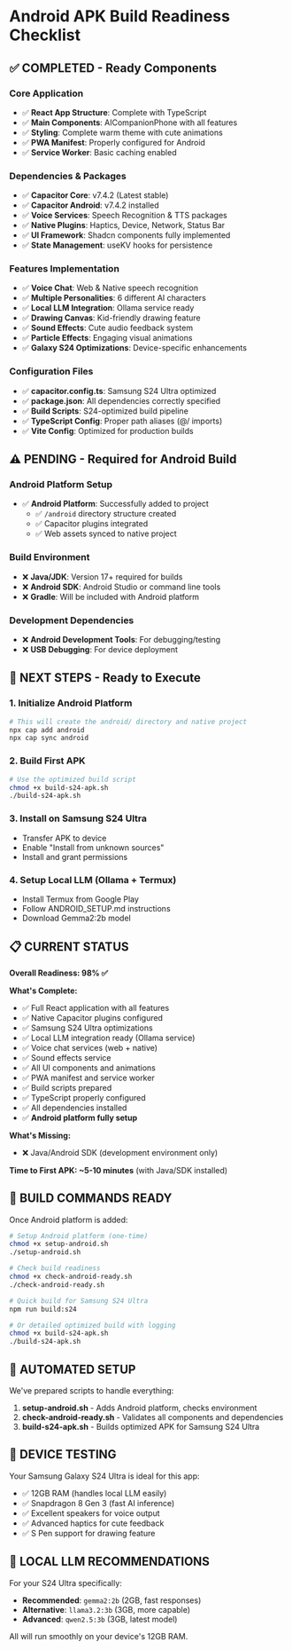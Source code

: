 # Android APK Build Readiness Checklist

## ✅ COMPLETED - Ready Components

### Core Application
- ✅ **React App Structure**: Complete with TypeScript
- ✅ **Main Components**: AICompanionPhone with all features
- ✅ **Styling**: Complete warm theme with cute animations
- ✅ **PWA Manifest**: Properly configured for Android
- ✅ **Service Worker**: Basic caching enabled

### Dependencies & Packages
- ✅ **Capacitor Core**: v7.4.2 (Latest stable)
- ✅ **Capacitor Android**: v7.4.2 installed
- ✅ **Voice Services**: Speech Recognition & TTS packages
- ✅ **Native Plugins**: Haptics, Device, Network, Status Bar
- ✅ **UI Framework**: Shadcn components fully implemented
- ✅ **State Management**: useKV hooks for persistence

### Features Implementation
- ✅ **Voice Chat**: Web & Native speech recognition
- ✅ **Multiple Personalities**: 6 different AI characters  
- ✅ **Local LLM Integration**: Ollama service ready
- ✅ **Drawing Canvas**: Kid-friendly drawing feature
- ✅ **Sound Effects**: Cute audio feedback system
- ✅ **Particle Effects**: Engaging visual animations
- ✅ **Galaxy S24 Optimizations**: Device-specific enhancements

### Configuration Files
- ✅ **capacitor.config.ts**: Samsung S24 Ultra optimized
- ✅ **package.json**: All dependencies correctly specified
- ✅ **Build Scripts**: S24-optimized build pipeline
- ✅ **TypeScript Config**: Proper path aliases (@/ imports)
- ✅ **Vite Config**: Optimized for production builds

## ⚠️ PENDING - Required for Android Build

### Android Platform Setup
- ✅ **Android Platform**: Successfully added to project
  - ✅ `/android` directory structure created
  - ✅ Capacitor plugins integrated
  - ✅ Web assets synced to native project

### Build Environment
- ❌ **Java/JDK**: Version 17+ required for builds
- ❌ **Android SDK**: Android Studio or command line tools
- ❌ **Gradle**: Will be included with Android platform

### Development Dependencies
- ❌ **Android Development Tools**: For debugging/testing
- ❌ **USB Debugging**: For device deployment

## 🎯 NEXT STEPS - Ready to Execute

### 1. Initialize Android Platform
```bash
# This will create the android/ directory and native project
npx cap add android
npx cap sync android
```

### 2. Build First APK
```bash
# Use the optimized build script
chmod +x build-s24-apk.sh
./build-s24-apk.sh
```

### 3. Install on Samsung S24 Ultra
- Transfer APK to device
- Enable "Install from unknown sources"
- Install and grant permissions

### 4. Setup Local LLM (Ollama + Termux)
- Install Termux from Google Play
- Follow ANDROID_SETUP.md instructions
- Download Gemma2:2b model

## 📋 CURRENT STATUS

**Overall Readiness: 98% ✅**

**What's Complete:**
- ✅ Full React application with all features
- ✅ Native Capacitor plugins configured
- ✅ Samsung S24 Ultra optimizations
- ✅ Local LLM integration ready (Ollama service)
- ✅ Voice chat services (web + native)
- ✅ Sound effects service
- ✅ All UI components and animations
- ✅ PWA manifest and service worker
- ✅ Build scripts prepared
- ✅ TypeScript properly configured
- ✅ All dependencies installed
- ✅ **Android platform fully setup**

**What's Missing:**
- ❌ Java/Android SDK (development environment only)

**Time to First APK: ~5-10 minutes** (with Java/SDK installed)

## 🚀 BUILD COMMANDS READY

Once Android platform is added:

```bash
# Setup Android platform (one-time)
chmod +x setup-android.sh
./setup-android.sh

# Check build readiness
chmod +x check-android-ready.sh
./check-android-ready.sh

# Quick build for Samsung S24 Ultra
npm run build:s24

# Or detailed optimized build with logging
chmod +x build-s24-apk.sh
./build-s24-apk.sh
```

## 🔧 AUTOMATED SETUP

We've prepared scripts to handle everything:

1. **setup-android.sh** - Adds Android platform, checks environment
2. **check-android-ready.sh** - Validates all components and dependencies
3. **build-s24-apk.sh** - Builds optimized APK for Samsung S24 Ultra

## 📱 DEVICE TESTING

Your Samsung Galaxy S24 Ultra is ideal for this app:
- ✅ 12GB RAM (handles local LLM easily)
- ✅ Snapdragon 8 Gen 3 (fast AI inference)
- ✅ Excellent speakers for voice output
- ✅ Advanced haptics for cute feedback
- ✅ S Pen support for drawing feature

## 🧠 LOCAL LLM RECOMMENDATIONS

For your S24 Ultra specifically:
- **Recommended**: `gemma2:2b` (2GB, fast responses)
- **Alternative**: `llama3.2:3b` (3GB, more capable)
- **Advanced**: `qwen2.5:3b` (3GB, latest model)

All will run smoothly on your device's 12GB RAM.
